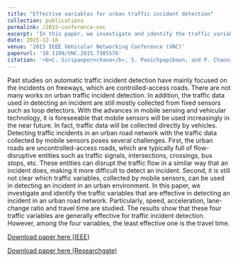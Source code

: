 ```yaml
---
title: "Effective variables for urban traffic incident detection"
collection: publications
permalink: /2015-conference-vnc
excerpt: 'In this paper, we investigate and identify the traffic variables that are effective in detecting an incident in an urban road network. Particularly, speed, acceleration, lane-change ratio and travel time are studied. The results show that these four traffic variables are generally effective for traffic incident detection. However, among the four variables, the least effective one is the travel time.'
date: 2015-12-16
venue: '2015 IEEE Vehicular Networking Conference (VNC)'
paperurl: '10.1109/VNC.2015.7385576'
citation: '<b>C. Siripanpornchana</b>, S. Panichpapiboon, and P. Chaovalit. &quot;Effective Variables for Urban Traffic Incident Detection.&quot; <i>in Proc. IEEE Vehicular Networking Conference (VNC), Kyoto Japan</i>. December. 2015.'
---
```

Past studies on automatic traffic incident detection have mainly focused on the incidents on freeways, which are controlled-access roads. There are not many works on urban traffic incident detection. In addition, the traffic data used in detecting an incident are still mostly collected from fixed sensors such as loop detectors. With the advances in mobile sensing and vehicular technology, it is foreseeable that mobile sensors will be used increasingly in the near future. In fact, traffic data will be collected directly by vehicles. Detecting traffic incidents in an urban road network with the traffic data collected by mobile sensors poses several challenges. First, the urban roads are uncontrolled-access roads, which are typically full of flow-disruptive entities such as traffic signals, intersections, crossings, bus stops, etc. These entities can disrupt the traffic flow in a similar way that an incident does, making it more difficult to detect an incident. Second, it is still not clear which traffic variables, collected by mobile sensors, can be used in detecting an incident in an urban environment. In this paper, we investigate and identify the traffic variables that are effective in detecting an incident in an urban road network. Particularly, speed, acceleration, lane-change ratio and travel time are studied. The results show that these four traffic variables are generally effective for traffic incident detection. However, among the four variables, the least effective one is the travel time.

[Download paper here (IEEE)](https://ieeexplore.ieee.org/abstract/document/7385576)

[Download paper here (Researchgate)](https://www.researchgate.net/publication/304294905_Effective_variables_for_urban_traffic_incident_detection)
